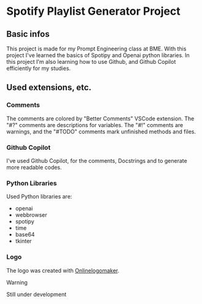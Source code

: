 # Spotify Playlist Generator Project

## Basic infos

This project is made for my Prompt Engineering class at BME. With this project I've learned the basics of Spotipy and Openai python libraries. In this project I'm also learning how to use Github, and Github Copilot efficiently for my studies.

## Used extensions, etc.

### Comments

The comments are colored by "Better Comments" VSCode extension. The "#?" comments are descriptions for variables. The "#!" comments are warnings, and the "#TODO" comments mark unfinished methods and files.

### Github Copilot

I've used Github Copilot, for the comments, Docstrings and to generate more readable codes.

### Python Libraries
Used Python libraries are:

- openai
- webbrowser
- spotipy
- time
- base64
- tkinter

### Logo
The logo was created with [Onlinelogomaker](https://www.onlinelogomaker.com/).

> [!WARNING]
> Still under development

